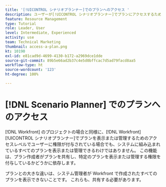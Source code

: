 ```yaml
---
title: '[!UICONTROL シナリオプランナー]でのプランへのアクセス '
description: ユーザーが[!UICONTROL シナリオプランナー]でプランにアクセスするために必要な  [!DNL  Workfront]  権限について説明します
feature: Resource Management
type: Tutorial
role: Leader, User
level: Intermediate, Experienced
activity: use
team: Technical Marketing
thumbnail: access-a-plan.png
kt: 10190
exl-id: e81cad9d-4699-4130-b172-a2969dce1dde
source-git-commit: 89b5e66ad2b37c4e5d0bffcac7d5ad79facd8aa5
workflow-type: ht
source-wordcount: '123'
ht-degree: 100%

---
```


# [!DNL Scenario Planner] でのプランへのアクセス

[!DNL Workfront] のプロジェクトの場合と同様に、[!DNL Workfront] [!UICONTROL シナリオプランナー]でプランを表示または管理するためのアクセスレベルでユーザーに権限が付与されている場合でも、システムに組み込まれているすべてのプランを表示または管理できるわけではありません。 この機能は、プラン作成者がプランを共有し、特定のプランを表示または管理する権限を付与しているかどうかに依存します。

プランとの大きな違いは、システム管理者が Workfront で作成されたすべてのプランを表示できないことです。 これらも、共有する必要があります。
